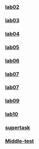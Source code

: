 
### [lab02](https://github.com/puchkovki/lab02)
### [lab03](https://github.com/puchkovki/lab03)
### [lab04](https://github.com/puchkovki/lab04)
### [lab05](https://github.com/puchkovki/lab05)
### [lab06](https://github.com/puchkovki/lab06)
### [lab07](https://github.com/puchkovki/lab07)
### [lab07](https://github.com/puchkovki/lab08)
### [lab09](https://github.com/puchkovki/lab09)
### [lab10](https://github.com/puchkovki/lab010)
### [supertask](https://github.com/puchkovki/supertask)
### [Middle-test](https://github.com/puchkovki/Middle-test)